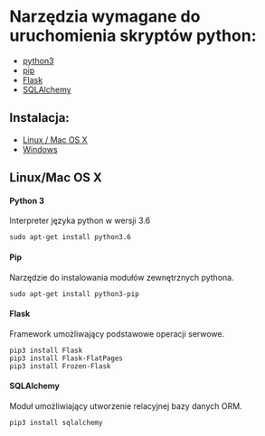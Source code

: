 # Narzędzia wymagane do uruchomienia skryptów python:


* [python3](#python-3)
* [pip](#pip)
* [Flask](#flask)
* [SQLAlchemy](#sqlalchemy)

## Instalacja:

* [Linux / Mac OS X](#linux/mac-os-x)
* [Windows](#windows)

## Linux/Mac OS X

#### Python 3

Interpreter języka python w wersji 3.6

    sudo apt-get install python3.6

#### Pip

Narzędzie do instalowania modułów zewnętrznych pythona.

    sudo apt-get install python3-pip

#### Flask

Framework umożliwający podstawowe operacji serwowe.

    pip3 install Flask
    pip3 install Flask-FlatPages
    pip3 install Frozen-Flask

#### SQLAlchemy

Moduł umożliwiający utworzenie relacyjnej bazy danych ORM.

    pip3 install sqlalchemy


    